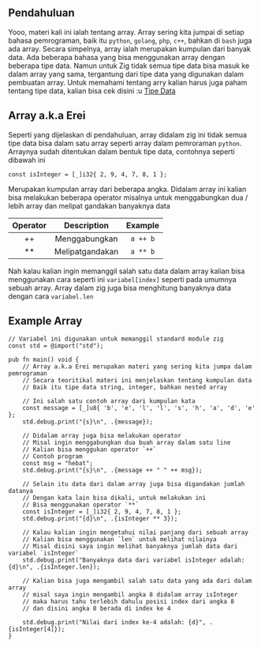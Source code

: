 ## Pendahuluan
Yooo, materi kali ini ialah tentang array. Array sering kita jumpai di setiap bahasa pemrograman, baik itu `python`, `golang`, `php`, `c++`, bahkan di `bash` juga ada array. Secara simpelnya, array ialah merupakan kumpulan dari banyak data. Ada beberapa bahasa yang bisa menggunakan array dengan beberapa tipe data. Namun untuk Zig tidak semua tipe data bisa masuk ke dalam array yang sama, tergantung dari tipe data yang digunakan dalam pembuatan array. Untuk memahami tentang arry kalian harus juga paham tentang tipe data, kalian bisa cek disini :u [Tipe Data](https://github.com/bellshade/Zig/Basic/02_tipe_data)

## Array a.k.a Erei
Seperti yang dijelaskan di pendahuluan, array didalam zig ini tidak semua tipe data bisa dalam satu array seperti array dalam pemroraman `python`. Arraynya sudah ditentukan dalam bentuk tipe data, contohnya seperti dibawah ini
```zig
const isInteger = [_]i32{ 2, 9, 4, 7, 8, 1 };
```
Merupakan kumpulan array dari beberapa angka. Didalam array ini kalian bisa melakukan beberapa operator misalnya untuk menggabungkan dua / lebih array dan melipat gandakan banyaknya data

| Operator |            Description          |               Example            |
| :-----:  | :------------------------------:| :------------------------------: |
|   ++      | Menggabungkan                  | `a ++ b`                         |
|   **      | Melipatgandakan                | `a ** b`                         |

Nah kalau kalian ingin memanggil salah satu data dalam array kalian bisa menggunakan cara seperti ini `variabel[index]` seperti pada umumnya sebuah array. Array dalam zig juga bisa menghitung banyaknya data dengan cara `variabel.len`

## Example Array
```zig
// Variabel ini digunakan untuk memanggil standard module zig
const std = @import("std");

pub fn main() void {
    // Array a.k.a Erei merupakan materi yang sering kita jumpa dalam pemrograman
    // Secara teoritikal materi ini menjelaskan tentang kumpulan data
    // Baik itu tipe data string, integer, bahkan nested array

    // Ini salah satu contoh array dari kumpulan kata
    const message = [_]u8{ 'b', 'e', 'l', 'l', 's', 'h', 'a', 'd', 'e' };
    std.debug.print("{s}\n", .{message});

    // Didalam array juga bisa melakukan operator
    // Misal ingin menggabungkan dua buah array dalam satu line
    // Kalian bisa menggukan operator `++`
    // Contoh program
    const msg = "hebat";
    std.debug.print("{s}\n", .{message ++ " " ++ msg});

    // Selain itu data dari dalam array juga bisa digandakan jumlah datanya
    // Dengan kata lain bisa dikali, untuk melakukan ini
    // Bisa menggunakan operator `**`
    const isInteger = [_]i32{ 2, 9, 4, 7, 8, 1 };
    std.debug.print("{d}\n", .{isInteger ** 3});

    // Kalau kalian ingin mengetahui nilai panjang dari sebuah array
    // Kalian bisa menggunakan `len` untuk melihat nilainya
    // Misal disini saya ingin melihat banyaknya jumlah data dari variabel `isInteger`
    std.debug.print("Banyaknya data dari variabel isInteger adalah: {d}\n", .{isInteger.len});

    // Kalian bisa juga mengambil salah satu data yang ada dari dalam array
    // misal saya ingin mengambil angka 8 didalam array isInteger
    // maka harus tahu terlebih dahulu posisi index dari angka 8
    // dan disini angka 8 berada di index ke 4

    std.debug.print("Nilai dari index ke-4 adalah: {d}", .{isInteger[4]});
}
```